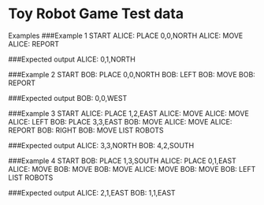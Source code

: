 Toy Robot Game Test data
=========================
Examples
###Example 1
START
ALICE: PLACE 0,0,NORTH
ALICE: MOVE
ALICE: REPORT

###Expected output
ALICE: 0,1,NORTH

###Example 2
START
BOB: PLACE 0,0,NORTH
BOB: LEFT
BOB: MOVE
BOB: REPORT

###Expected output
BOB: 0,0,WEST

###Example 3
START
ALICE: PLACE 1,2,EAST
ALICE: MOVE
ALICE: MOVE
ALICE: LEFT
BOB: PLACE 3,3,EAST
BOB: MOVE
ALICE: MOVE
ALICE: REPORT
BOB: RIGHT
BOB: MOVE
LIST ROBOTS

###Expected output
ALICE: 3,3,NORTH
BOB: 4,2,SOUTH

###Example 4
START
BOB: PLACE 1,3,SOUTH
ALICE: PLACE 0,1,EAST
ALICE: MOVE
BOB: MOVE
BOB: MOVE
ALICE: MOVE
BOB: MOVE
BOB: LEFT
LIST ROBOTS

###Expected output
ALICE: 2,1,EAST
BOB: 1,1,EAST